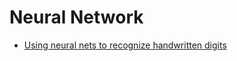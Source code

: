 # Neural Network

* [Using neural nets to recognize handwritten digits](http://neuralnetworksanddeeplearning.com/chap1.html)